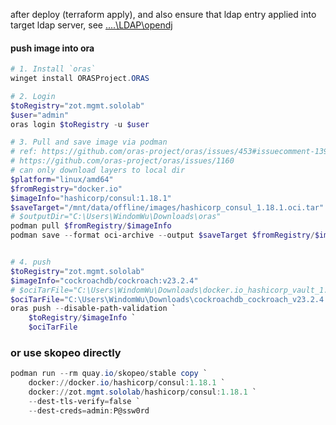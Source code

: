 after deploy (terraform apply), and also ensure that ldap entry applied into target ldap server, see [..\..\LDAP\opendj](../../LDAP/opendj/)

#### push image into ora
```powershell
# 1. Install `oras`
winget install ORASProject.ORAS

# 2. Login 
$toRegistry="zot.mgmt.sololab"
$user="admin"
oras login $toRegistry -u $user

# 3. Pull and save image via podman
# ref: https://github.com/oras-project/oras/issues/453#issuecomment-1398141778
# https://github.com/oras-project/oras/issues/1160
# can only download layers to local dir
$platform="linux/amd64"
$fromRegistry="docker.io"
$imageInfo="hashicorp/consul:1.18.1"
$saveTarget="/mnt/data/offline/images/hashicorp_consul_1.18.1.oci.tar"
# $outputDir="C:\Users\WindomWu\Downloads\oras"
podman pull $fromRegistry/$imageInfo
podman save --format oci-archive --output $saveTarget $fromRegistry/$imageInfo


# 4. push
$toRegistry="zot.mgmt.sololab"
$imageInfo="cockroachdb/cockroach:v23.2.4"
# $ociTarFile="C:\Users\WindomWu\Downloads\docker.io_hashicorp_vault_1.16.2.oci.tar"
$ociTarFile="C:\Users\WindomWu\Downloads\cockroachdb_cockroach_v23.2.4.oci.tar"
oras push --disable-path-validation `
    $toRegistry/$imageInfo `
    $ociTarFile
```

### or use skopeo directly 
```powershell
podman run --rm quay.io/skopeo/stable copy `
    docker://docker.io/hashicorp/consul:1.18.1 `
    docker://zot.mgmt.sololab/hashicorp/consul:1.18.1 `
    --dest-tls-verify=false `
    --dest-creds=admin:P@ssw0rd

```